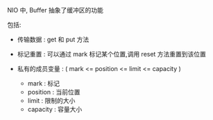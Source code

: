 NIO 中, Buffer 抽象了缓冲区的功能

包括:

- 传输数据 : get 和 put 方法

- 标记重置 : 可以通过 mark 标记某个位置,调用 reset 方法重置到该位置

- 私有的成员变量 : (  mark <= position <= limit <= capacity )

  - mark : 标记
  - position : 当前位置
  - limit : 限制的大小
  - capacity : 容量大小

  
